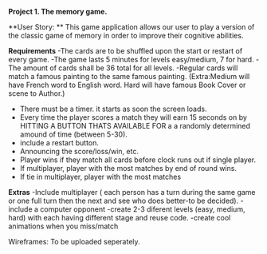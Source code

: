 
 **Project 1. The memory game.**


**User Story: **
This game application allows our user to play a version of the classic game of memory in order to improve their cognitive abilities.

**Requirements**
-The cards are to be shuffled upon the start or restart of every game.
-The game lasts 5 minutes for levels easy/medium, 7 for hard. 
-The amount of cards shall be 36 total for all levels.
-Regular cards will match a famous painting to the same famous painting. (Extra:Medium will have French word to English word. Hard will have famous Book Cover or scene to Author.)
- There must be a timer. it starts as soon the screen loads.
- Every time the player scores a match they will earn 15 seconds on by HITTING A BUTTON THATS AVAILABLE FOR  a a randomly determined amound of time (between 5-30).
- include a restart button. 
- Announcing the score/loss/win, etc. 
- Player wins if they match all cards before clock runs out if single player. 
- If multiplayer, player with the most matches by end of round wins. 
- If tie in multiplayer, player with the most matches 


**Extras**
-Include multiplayer ( each person has a turn during the same game or one full turn then the next and see who does better-to be decided). 
-include a computer opponent
-create 2-3 diferent levels (easy, medium, hard) with each having different stage and reuse code. 
-create cool animations when you miss/match





Wireframes: To be uploaded seperately. 
